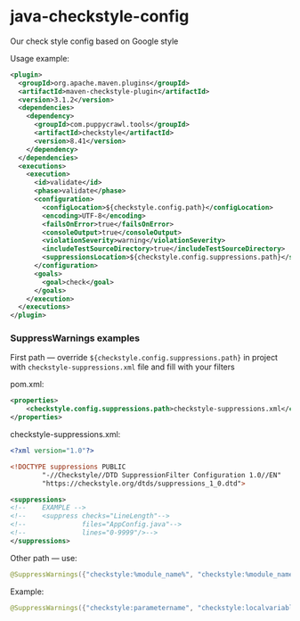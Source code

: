 # java-checkstyle-config
Our check style config based on Google style

Usage example:

```xml
<plugin>
  <groupId>org.apache.maven.plugins</groupId>
  <artifactId>maven-checkstyle-plugin</artifactId>
  <version>3.1.2</version>
  <dependencies>
    <dependency>
      <groupId>com.puppycrawl.tools</groupId>
      <artifactId>checkstyle</artifactId>
      <version>8.41</version>
    </dependency>
  </dependencies>
  <executions>
    <execution>
      <id>validate</id>
      <phase>validate</phase>
      <configuration>
        <configLocation>${checkstyle.config.path}</configLocation>
        <encoding>UTF-8</encoding>
        <failsOnError>true</failsOnError>
        <consoleOutput>true</consoleOutput>
        <violationSeverity>warning</violationSeverity>
        <includeTestSourceDirectory>true</includeTestSourceDirectory>
        <suppressionsLocation>${checkstyle.config.suppressions.path}</suppressionsLocation>
      </configuration>
      <goals>
        <goal>check</goal>
      </goals>
    </execution>
  </executions>
</plugin>
```

### SuppressWarnings examples

First path — override `${checkstyle.config.suppressions.path}` in project with `checkstyle-suppressions.xml` file and fill with your filters

pom.xml:
```xml
<properties>
    <checkstyle.config.suppressions.path>checkstyle-suppressions.xml</checkstyle.config.suppressions.path>
</properties>
```

checkstyle-suppressions.xml:
```xml
<?xml version="1.0"?>

<!DOCTYPE suppressions PUBLIC
        "-//Checkstyle//DTD SuppressionFilter Configuration 1.0//EN"
        "https://checkstyle.org/dtds/suppressions_1_0.dtd">

<suppressions>
<!--    EXAMPLE -->
<!--    <suppress checks="LineLength"-->
<!--              files="AppConfig.java"-->
<!--              lines="0-9999"/>-->
</suppressions>
```

Other path — use:
```java 
@SuppressWarnings({"checkstyle:%module_name%", "checkstyle:%module_name%""})
``` 

Example:
```java 
@SuppressWarnings({"checkstyle:parametername", "checkstyle:localvariablename"})
``` 
